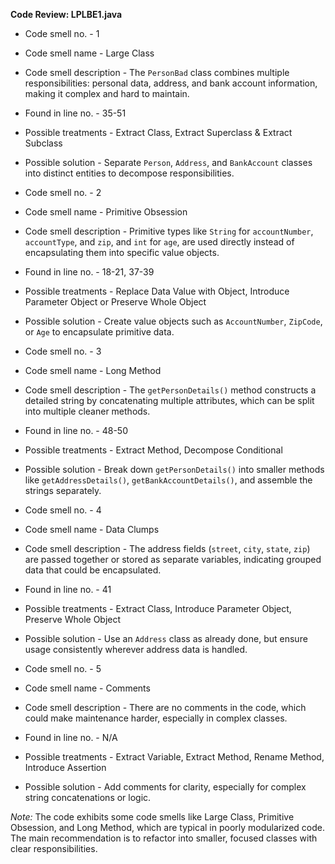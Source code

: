 **Code Review: LPLBE1.java**
- Code smell no. - 1
- Code smell name - Large Class
- Code smell description - The `PersonBad` class combines multiple responsibilities: personal data, address, and bank account information, making it complex and hard to maintain.
- Found in line no. - 35-51
- Possible treatments - Extract Class, Extract Superclass & Extract Subclass
- Possible solution - Separate `Person`, `Address`, and `BankAccount` classes into distinct entities to decompose responsibilities.

- Code smell no. - 2
- Code smell name - Primitive Obsession
- Code smell description - Primitive types like `String` for `accountNumber`, `accountType`, and `zip`, and `int` for `age`, are used directly instead of encapsulating them into specific value objects.
- Found in line no. - 18-21, 37-39
- Possible treatments - Replace Data Value with Object, Introduce Parameter Object or Preserve Whole Object
- Possible solution - Create value objects such as `AccountNumber`, `ZipCode`, or `Age` to encapsulate primitive data.

- Code smell no. - 3
- Code smell name - Long Method
- Code smell description - The `getPersonDetails()` method constructs a detailed string by concatenating multiple attributes, which can be split into multiple cleaner methods.
- Found in line no. - 48-50
- Possible treatments - Extract Method, Decompose Conditional
- Possible solution - Break down `getPersonDetails()` into smaller methods like `getAddressDetails()`, `getBankAccountDetails()`, and assemble the strings separately.

- Code smell no. - 4
- Code smell name - Data Clumps
- Code smell description - The address fields (`street`, `city`, `state`, `zip`) are passed together or stored as separate variables, indicating grouped data that could be encapsulated.
- Found in line no. - 41
- Possible treatments - Extract Class, Introduce Parameter Object, Preserve Whole Object
- Possible solution - Use an `Address` class as already done, but ensure usage consistently wherever address data is handled.

- Code smell no. - 5
- Code smell name - Comments
- Code smell description - There are no comments in the code, which could make maintenance harder, especially in complex classes.
- Found in line no. - N/A
- Possible treatments - Extract Variable, Extract Method, Rename Method, Introduce Assertion
- Possible solution - Add comments for clarity, especially for complex string concatenations or logic.

*Note:* The code exhibits some code smells like Large Class, Primitive Obsession, and Long Method, which are typical in poorly modularized code. The main recommendation is to refactor into smaller, focused classes with clear responsibilities.